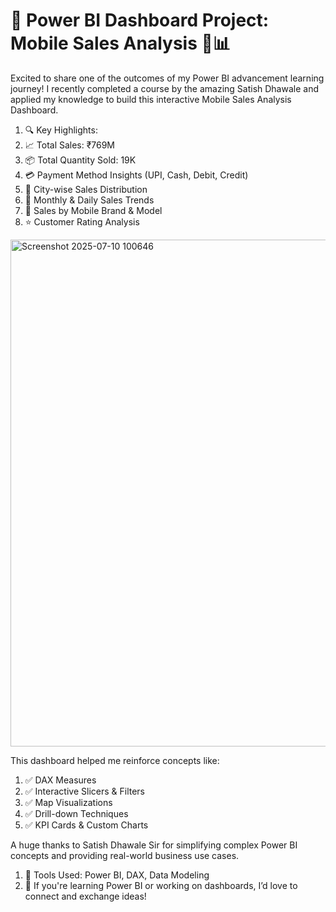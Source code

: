 # 🚀 Power BI Dashboard Project: Mobile Sales Analysis 📱📊

Excited to share one of the outcomes of my Power BI advancement learning journey! I recently completed a course by the amazing Satish Dhawale and applied my knowledge to build this interactive Mobile Sales Analysis Dashboard.

1. 🔍 Key Highlights:
2. 📈 Total Sales: ₹769M
3. 📦 Total Quantity Sold: 19K
4. 💳 Payment Method Insights (UPI, Cash, Debit, Credit)
5. 🌆 City-wise Sales Distribution
6. 📅 Monthly & Daily Sales Trends
7. 📱 Sales by Mobile Brand & Model
8. ⭐ Customer Rating Analysis

<img width="1438" height="811" alt="Screenshot 2025-07-10 100646" src="https://github.com/user-attachments/assets/f7a21c91-d08e-42a5-afd2-50ad473bbb16" />

This dashboard helped me reinforce concepts like:
1. ✅ DAX Measures
2. ✅ Interactive Slicers & Filters
3. ✅ Map Visualizations
4. ✅ Drill-down Techniques
5. ✅ KPI Cards & Custom Charts
 
A huge thanks to Satish Dhawale Sir for simplifying complex Power BI concepts and providing real-world business use cases.

1. 🔧 Tools Used: Power BI, DAX, Data Modeling
2. 📌 If you're learning Power BI or working on dashboards, I’d love to connect and exchange ideas!
